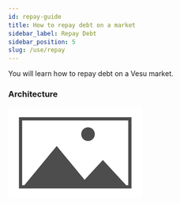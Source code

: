 ```yaml
---
id: repay-guide
title: How to repay debt on a market
sidebar_label: Repay Debt
sidebar_position: 5
slug: /use/repay
---
```


You will learn how to repay debt on a Vesu market.

### Architecture

![My Image](images/placeholder.png)
